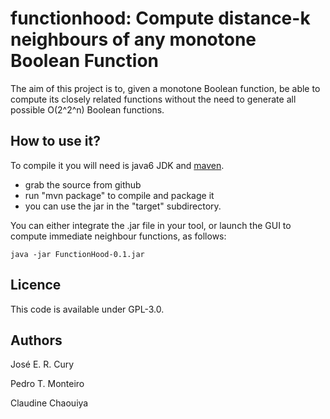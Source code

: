 functionhood: Compute distance-k neighbours of any monotone Boolean Function
=========================================================

The aim of this project is to, given a monotone Boolean function, be able to compute 
its closely related functions without the need to generate all possible O(2^2^n) Boolean functions.


How to use it?
--------------

To compile it you will need is java6 JDK and [maven](http://maven.apache.org/).

* grab the source from github
* run "mvn package" to compile and package it
* you can use the jar in the "target" subdirectory.

You can either integrate the .jar file in your tool, or launch the GUI to compute immediate neighbour functions, as follows:

    java -jar FunctionHood-0.1.jar

Licence
-------

This code is available under GPL-3.0.


Authors
-------

José E. R. Cury

Pedro T. Monteiro

Claudine Chaouiya
